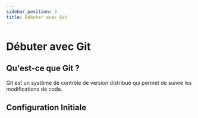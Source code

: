 ```yaml
---
sidebar_position: 3
title: Débuter avec Git
---
```


# Débuter avec Git

## Qu'est-ce que Git ?

Git est un système de contrôle de version distribué qui permet de suivre les modifications de code.

## Configuration Initiale 